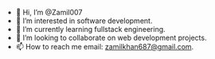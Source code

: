 - 👋 Hi, I’m @Zamil007
- 👀 I’m interested in software development.
- 🌱 I’m currently learning fullstack engineering.
- 💞️ I’m looking to collaborate on web development projects.
- 📫 How to reach me email: zamilkhan687@gmail.com.

<!---
Zamil007/Zamil007 is a ✨ special ✨ repository because its `README.md` (this file) appears on your GitHub profile.
You can click the Preview link to take a look at your changes.
--->
